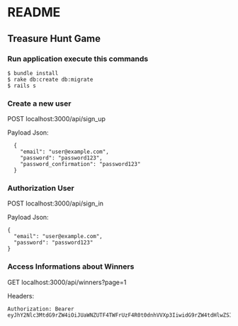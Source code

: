 # README

## Treasure Hunt Game

### Run application execute this commands

```
$ bundle install
$ rake db:create db:migrate
$ rails s
```

### Create a new user

POST localhost:3000/api/sign_up

Payload Json:

```
  {
    "email": "user@example.com",
    "password": "password123",
    "password_confirmation": "password123"
  }
```


### Authorization User

POST localhost:3000/api/sign_in

Payload Json:

```
{
  "email": "user@example.com",
  "password": "password123"
}
```

### Access Informations about Winners
GET localhost:3000/api/winners?page=1

Headers: 

```
Authorization: Bearer eyJhY2Nlc3MtdG9rZW4iOiJUaWNZUTF4TWFrUzF4R0t0dnhVVXp3IiwidG9rZW4tdHlwZSI6IkJlYXJlciIsImNsaWVudCI6IlNNTkV6WWk4NFRZZ25GVTc3eTViSWciLCJleHBpcnkiOiIxNzA5NzMxNTE3IiwidWlkIjoidXNlckBleGFtcGxlLmNvbSJ9
```
